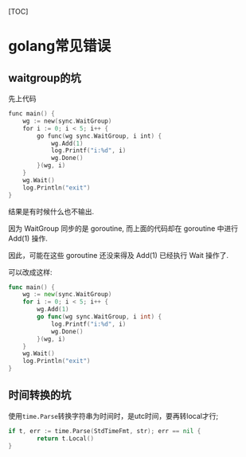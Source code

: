 [TOC]

# golang常见错误


## waitgroup的坑

先上代码
```go
func main() {
    wg := new(sync.WaitGroup)
    for i := 0; i < 5; i++ {
        go func(wg sync.WaitGroup, i int) {
            wg.Add(1)
            log.Printf("i:%d", i)
            wg.Done()
        }(wg, i)
    }
    wg.Wait()
    log.Println("exit")
}
```

结果是有时候什么也不输出.

因为 WaitGroup 同步的是 goroutine, 而上面的代码却在 goroutine 中进行 Add(1) 操作.

因此，可能在这些 goroutine 还没来得及 Add(1) 已经执行 Wait 操作了.

可以改成这样:

```go
func main() {
    wg := new(sync.WaitGroup)
    for i := 0; i < 5; i++ {
        wg.Add(1)
        go func(wg sync.WaitGroup, i int) {
            log.Printf("i:%d", i)
            wg.Done()
        }(wg, i)
    }
    wg.Wait()
    log.Println("exit")
}
```



## 时间转换的坑

使用`time.Parse`转换字符串为时间时，是utc时间，要再转local才行;

```go
if t, err := time.Parse(StdTimeFmt, str); err == nil {
		return t.Local()
}
```

